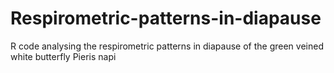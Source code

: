 # Respirometric-patterns-in-diapause
R code analysing the respirometric patterns in diapause of the green veined white butterfly Pieris napi
